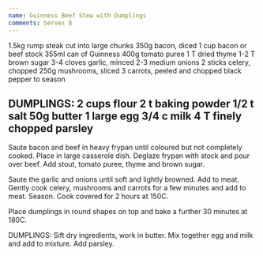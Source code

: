 ```yaml
---
name: Guinness Beef Stew with Dumplings
comments: Serves 8
---
```

1.5kg rump steak cut into large chunks
350g bacon, diced
1 cup bacon or beef stock
355ml can of Guinness
400g tomato puree
1 T dried thyme
1-2 T brown sugar
3-4 cloves garlic, minced
2-3 medium onions 
2 sticks celery, chopped
250g mushrooms, sliced
3 carrots, peeled and chopped
black pepper to season

DUMPLINGS:
2 cups flour
2 t baking powder
1/2 t salt
50g butter
1 large egg
3/4 c milk
4 T finely chopped parsley
---
Saute bacon and beef in heavy frypan until coloured but not completely cooked.  Place in large casserole dish.  Deglaze frypan with stock and pour over beef.  Add stout, tomato puree, thyme and brown sugar.

Saute the garlic and onions until soft and lightly browned.  Add to meat.  Gently cook celery, mushrooms and carrots for a few minutes and add to meat. Season.  Cook covered for 2 hours at 150C.

Place dumplings in round shapes on top and bake a further 30 minutes at 180C.

DUMPLINGS:
Sift dry ingredients, work in butter.  Mix together egg and milk and add to mixture.  Add parsley.  

